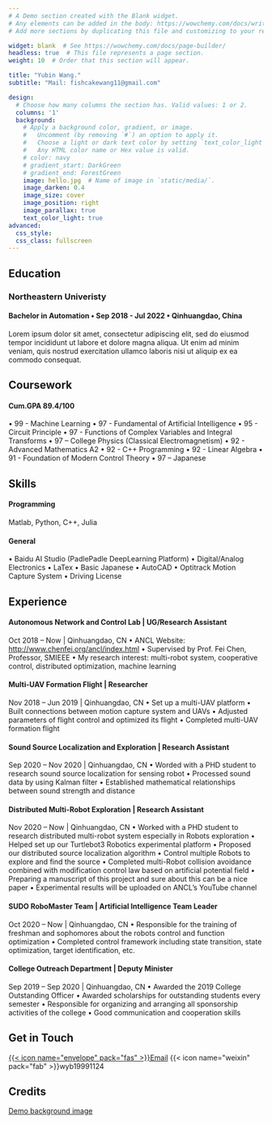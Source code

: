 ```yaml
---
# A Demo section created with the Blank widget.
# Any elements can be added in the body: https://wowchemy.com/docs/writing-markdown-latex/
# Add more sections by duplicating this file and customizing to your requirements.

widget: blank  # See https://wowchemy.com/docs/page-builder/
headless: true  # This file represents a page section.
weight: 10  # Order that this section will appear.

title: "Yubin Wang."
subtitle: "Mail: fishcakewang11@gmail.com"

design:
  # Choose how many columns the section has. Valid values: 1 or 2.
  columns: '1'
  background:
    # Apply a background color, gradient, or image.
    #   Uncomment (by removing `#`) an option to apply it.
    #   Choose a light or dark text color by setting `text_color_light`.
    #   Any HTML color name or Hex value is valid.
    # color: navy
    # gradient_start: DarkGreen
    # gradient_end: ForestGreen
    image: hello.jpg  # Name of image in `static/media/`.
    image_darken: 0.4
    image_size: cover
    image_position: right
    image_parallax: true
    text_color_light: true
advanced:
  css_style:
  css_class: fullscreen
---
```


## Education

### Northeastern Univeristy
#### Bachelor in Automation • Sep 2018 - Jul 2022 • Qinhuangdao, China
Lorem ipsum dolor sit amet, consectetur adipiscing elit, sed do eiusmod tempor incididunt ut labore et dolore magna aliqua. Ut enim ad minim veniam, quis nostrud exercitation ullamco laboris nisi ut aliquip ex ea commodo consequat.

## Coursework
#### Cum.GPA 89.4/100

•	99 - Machine Learning
•	97 - Fundamental of Artificial Intelligence
•	95 - Circuit Principle
•	97 - Functions of Complex Variables and Integral Transforms
•	97 – College Physics (Classical Electromagnetism)
•	92 - Advanced Mathematics A2
•	92 - C++ Programming
•	92 - Linear Algebra
•	91 - Foundation of Modern Control Theory
•	97 – Japanese


## Skills
#### Programming

Matlab, Python, C++, Julia

#### General

•	Baidu AI Studio (PadlePadle DeepLearning Platform)
•	Digital/Analog Electronics
•	LaTex
•	Basic Japanese
•	AutoCAD
•	Optitrack Motion Capture System
•	Driving License


## Experience

#### Autonomous Network and Control Lab | UG/Research Assistant
Oct 2018 – Now | Qinhuangdao, CN
•	ANCL Website: http://www.chenfei.org/ancl/index.html
•	Supervised by Prof. Fei Chen, Professor, SMIEEE
•	My research interest: multi-robot system, cooperative control, distributed optimization, machine learning
#### Multi-UAV Formation Flight | Researcher
Nov 2018 – Jun 2019 | Qinhuangdao, CN
•	Set up a multi-UAV platform
•	Built connections between motion capture system and UAVs
•	Adjusted parameters of flight control and optimized its flight
•	Completed multi-UAV formation flight
#### Sound Source Localization and Exploration | Research Assistant
Sep 2020 – Nov 2020 | Qinhuangdao, CN
•	Worded with a PHD student to research sound source localization for sensing robot
•	Processed sound data by using Kalman filter
•	Established mathematical relationships between sound strength and distance
#### Distributed Multi-Robot Exploration | Research Assistant
Nov 2020 – Now | Qinhuangdao, CN
•	Worked with a PHD student to research distributed multi-robot system especially in Robots exploration
•	Helped set up our Turtlebot3 Robotics experimental platform
•	Proposed our distributed source localization algorithm
•	Control multiple Robots to explore and find the source
•	Completed multi-Robot collision avoidance combined with modification control law based on artificial potential field
•	Preparing a manuscript of this project and sure about this can be a nice paper
•	Experimental results will be uploaded on ANCL’s YouTube channel
#### SUDO RoboMaster Team | Artificial Intelligence Team Leader
Oct 2020 – Now | Qinhuangdao, CN
•	Responsible for the training of freshman and sophomores about the robots control and function optimization
•	Completed control framework including state transition, state optimization, target identification, etc.
#### College Outreach Department | Deputy Minister
Sep 2019 – Sep 2020 | Qinhuangdao, CN
•	Awarded the 2019 College Outstanding Officer
•	Awarded scholarships for outstanding students every semester
•	Responsible for organizing and arranging all sponsorship activities of the college
•	Good communication and cooperation skills


## Get in Touch

[{{< icon name="envelope" pack="fas" >}}Email](mailto:fishcakewang11@gmail.com)
{{< icon name="weixin" pack="fab" >}}wyb19991124  

## Credits

[Demo background image](https://unsplash.com/photos/9n-6CUnkbN0)
